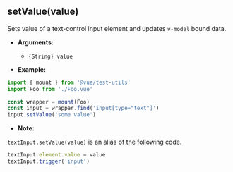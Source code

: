 ## setValue(value)

Sets value of a text-control input element and updates `v-model` bound data.

- **Arguments:**
  - `{String} value`

- **Example:**

```js
import { mount } from '@vue/test-utils'
import Foo from './Foo.vue'

const wrapper = mount(Foo)
const input = wrapper.find('input[type="text"]')
input.setValue('some value')
```

- **Note:**

`textInput.setValue(value)` is an alias of the following code.

```js
textInput.element.value = value
textInput.trigger('input')
```

